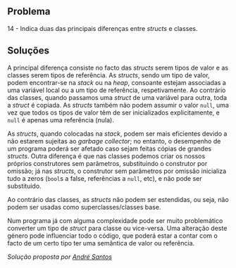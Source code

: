 ## Problema

14 - Indica duas das principais diferenças entre _structs_ e classes.

## Soluções

A principal diferença consiste no facto das _structs_ serem tipos de valor e as
classes serem tipos de referência. As _structs_, sendo um tipo de valor, podem
encontrar-se na _stack_ ou na _heap_, consoante estejam associadas a uma variável
local ou a um tipo de referência, respetivamente. Ao contrário das classes, quando
passamos uma _struct_ de uma variável para outra, toda a _struct_ é copiada. As
_structs_ também não podem assumir o valor `null`, uma vez que todos os tipos de
valor têm de ser inicializados explicitamente, e `null` é apenas uma referência
(nula).

As _structs_, quando colocadas na _stack_, podem ser mais eficientes devido a
não estarem sujeitas ao _garbage collector_; no entanto, o desempenho de um
programa poderá ser afetado caso sejam feitas cópias de grandes _structs_. Outra
diferença é que nas classes podemos criar os nossos próprios construtores sem
parâmetros, substituindo o construtor por omissão; já nas _structs_, o construtor
sem parâmetros por omissão inicializa tudo a zeros (`bool`s a false, referências a
`null`, etc), e não pode ser substituido.

Ao contrário das classes, as _structs_ não podem ser estendidas, ou seja, não podem
ser usadas como superclasses/classes base.

Num programa já com alguma complexidade pode ser muito problemático converter um
tipo de _struct_ para classe ou vice-versa. Uma alteração deste género pode
influenciar todo o código, que poderá estar a contar com o facto de um certo tipo
ter uma semântica de valor ou referência.  

*Solução proposta por [André Santos](https://github.com/Snigy24)*
